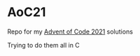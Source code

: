 # AoC21

Repo for my [Advent of Code 2021](https://adventofcode.com/) solutions

Trying to do them all in C
